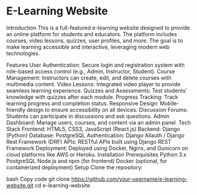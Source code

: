 <h1>E-Learning Website</h1> 
Introduction
This is a full-featured e-learning website designed to provide an online platform for students and educators. The platform includes courses, video lessons, quizzes, user profiles, and more. The goal is to make learning accessible and interactive, leveraging modern web technologies.

Features
User Authentication: Secure login and registration system with role-based access control (e.g., Admin, Instructor, Student).
Course Management: Instructors can create, edit, and delete courses with multimedia content.
Video Lessons: Integrated video player to provide seamless learning experience.
Quizzes and Assessments: Test students’ knowledge with quizzes after each module.
Progress Tracking: Track learning progress and completion status.
Responsive Design: Mobile-friendly design to ensure accessibility on all devices.
Discussion Forums: Students can participate in discussions and ask questions.
Admin Dashboard: Manage users, courses, and content via an admin panel.
Tech Stack
Frontend: HTML5, CSS3, JavaScript (React.js)
Backend: Django (Python)
Database: PostgreSQL
Authentication: Django Allauth / Django Rest Framework (DRF)
APIs: RESTful APIs built using Django REST Framework
Deployment: Deployed using Docker, Nginx, and Gunicorn on cloud platforms like AWS or Heroku.
Installation
Prerequisites
Python 3.x
PostgreSQL
Node.js and npm (for frontend)
Docker (optional, for containerized deployment)
Setup
Clone the repository:

bash
Copy code
git clone https://github.com/your-username/e-learning-website.git
cd e-learning-website
